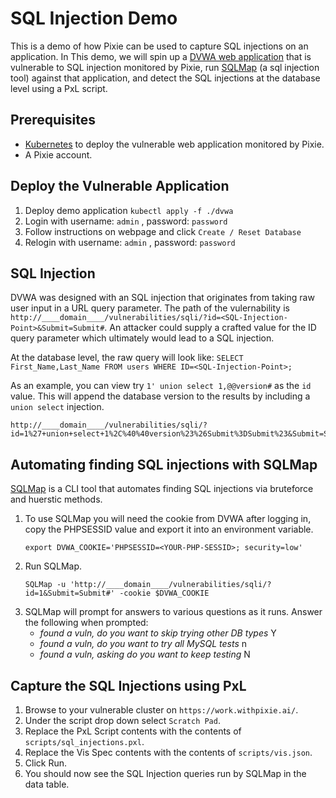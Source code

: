 # SQL Injection Demo
This is a demo of how Pixie can be used to capture SQL injections on an application. In
This demo, we will spin up a
[DVWA web application](https://hub.docker.com/r/vulnerables/web-dvwa) that is vulnerable
to SQL injection monitored by Pixie, run
[SQLMap](https://github.com/SQLMapproject/SQLMap) (a sql injection tool) against that
application, and detect the SQL injections at the database level  using a PxL script.


## Prerequisites
* [Kubernetes](https://kubernetes.io/docs/tasks/tools/) to deploy the vulnerable web
application monitored by Pixie.
* A Pixie account.

## Deploy the Vulnerable Application
1. Deploy demo application `kubectl apply -f ./dvwa`
1. Login with username: `admin` , password: `password`
1. Follow instructions on webpage and click `Create / Reset Database` 
1. Relogin with username: `admin` , password: `password`

## SQL Injection
DVWA was designed with an SQL injection that originates from taking raw user input in a
URL query parameter. The path of the vulernability is
`http://____domain____/vulnerabilities/sqli/?id=<SQL-Injection-Point>&Submit=Submit#`.
An attacker could supply a crafted value for the ID query parameter which ultimately
would lead to a SQL injection. 

At the database level, the raw query will look like:
`SELECT First_Name,Last_Name FROM users WHERE ID=<SQL-Injection-Point>;`


As an example, you can view try `1' union select 1,@@version#` as the `id` value. This
will append the database version to the results by including a `union select` injection. 

```
http://____domain____/vulnerabilities/sqli/?id=1%27+union+select+1%2C%40%40version%23%26Submit%3DSubmit%23&Submit=Submit#`
```

## Automating finding SQL injections with SQLMap
[SQLMap](https://github.com/SQLMapproject/SQLMap) is a CLI tool that automates finding
SQL injections via bruteforce and huerstic methods.

1. To use SQLMap you will need the cookie from DVWA after logging in, copy the PHPSESSID
value and export it into an environment variable.
    ```
    export DVWA_COOKIE='PHPSESSID=<YOUR-PHP-SESSID>; security=low'
    ```
1. Run SQLMap.
    ```
    SQLMap -u 'http://____domain____/vulnerabilities/sqli/?id=1&Submit=Submit#' -cookie $DVWA_COOKIE
    ```
1. SQLMap will prompt for answers to various questions as it runs. Answer the following
when prompted:
    * *found a vuln, do you want to skip trying other DB types* Y
    * *found a vuln, do you want to try all MySQL tests* n
    * *found a vuln, asking do you want to keep testing* N

## Capture the SQL Injections using PxL
1. Browse to your vulnerable cluster on `https://work.withpixie.ai/`.
1. Under the script drop down select `Scratch Pad`.
1. Replace the PxL Script contents with the contents of `scripts/sql_injections.pxl`.
1. Replace the Vis Spec contents with the contents of `scripts/vis.json`.
1. Click Run.
1. You should now see the SQL Injection queries run by SQLMap in the data table.
